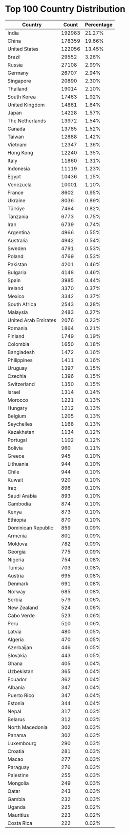 # Top 100 Country Distribution
| Country | Count | Percentage |
|----|----|----|
| India | 192983 | 21.27% |
| China | 178359 | 19.66% |
| United States | 122056 | 13.45% |
| Brazil | 29552 | 3.26% |
| Russia | 27108 | 2.99% |
| Germany | 26707 | 2.94% |
| Singapore | 20890 | 2.30% |
| Thailand | 19014 | 2.10% |
| South Korea | 17463 | 1.92% |
| United Kingdom | 14861 | 1.64% |
| Japan | 14228 | 1.57% |
| The Netherlands | 13972 | 1.54% |
| Canada | 13785 | 1.52% |
| Taiwan | 12888 | 1.42% |
| Vietnam | 12347 | 1.36% |
| Hong Kong | 12240 | 1.35% |
| Italy | 11860 | 1.31% |
| Indonesia | 11119 | 1.23% |
| Egypt | 10436 | 1.15% |
| Venezuela | 10001 | 1.10% |
| France | 8602 | 0.95% |
| Ukraine | 8036 | 0.89% |
| Türkiye | 7464 | 0.82% |
| Tanzania | 6773 | 0.75% |
| Iran | 6739 | 0.74% |
| Argentina | 4966 | 0.55% |
| Australia | 4942 | 0.54% |
| Sweden | 4791 | 0.53% |
| Poland | 4769 | 0.53% |
| Pakistan | 4201 | 0.46% |
| Bulgaria | 4148 | 0.46% |
| Spain | 3985 | 0.44% |
| Ireland | 3370 | 0.37% |
| Mexico | 3342 | 0.37% |
| South Africa | 2543 | 0.28% |
| Malaysia | 2483 | 0.27% |
| United Arab Emirates | 2076 | 0.23% |
| Romania | 1864 | 0.21% |
| Finland | 1749 | 0.19% |
| Colombia | 1650 | 0.18% |
| Bangladesh | 1472 | 0.16% |
| Philippines | 1411 | 0.16% |
| Uruguay | 1397 | 0.15% |
| Czechia | 1396 | 0.15% |
| Switzerland | 1350 | 0.15% |
| Israel | 1314 | 0.14% |
| Morocco | 1221 | 0.13% |
| Hungary | 1212 | 0.13% |
| Belgium | 1205 | 0.13% |
| Seychelles | 1168 | 0.13% |
| Kazakhstan | 1134 | 0.12% |
| Portugal | 1102 | 0.12% |
| Bolivia | 960 | 0.11% |
| Greece | 945 | 0.10% |
| Lithuania | 944 | 0.10% |
| Chile | 944 | 0.10% |
| Kuwait | 920 | 0.10% |
| Iraq | 896 | 0.10% |
| Saudi Arabia | 893 | 0.10% |
| Cambodia | 874 | 0.10% |
| Kenya | 873 | 0.10% |
| Ethiopia | 870 | 0.10% |
| Dominican Republic | 859 | 0.09% |
| Armenia | 801 | 0.09% |
| Moldova | 782 | 0.09% |
| Georgia | 775 | 0.09% |
| Nigeria | 754 | 0.08% |
| Tunisia | 703 | 0.08% |
| Austria | 695 | 0.08% |
| Denmark | 691 | 0.08% |
| Norway | 685 | 0.08% |
| Serbia | 579 | 0.06% |
| New Zealand | 524 | 0.06% |
| Cabo Verde | 523 | 0.06% |
| Peru | 510 | 0.06% |
| Latvia | 480 | 0.05% |
| Algeria | 470 | 0.05% |
| Azerbaijan | 446 | 0.05% |
| Slovakia | 443 | 0.05% |
| Ghana | 405 | 0.04% |
| Uzbekistan | 365 | 0.04% |
| Ecuador | 362 | 0.04% |
| Albania | 347 | 0.04% |
| Puerto Rico | 347 | 0.04% |
| Estonia | 344 | 0.04% |
| Nepal | 317 | 0.03% |
| Belarus | 312 | 0.03% |
| North Macedonia | 302 | 0.03% |
| Panama | 302 | 0.03% |
| Luxembourg | 290 | 0.03% |
| Croatia | 281 | 0.03% |
| Macao | 277 | 0.03% |
| Paraguay | 276 | 0.03% |
| Palestine | 255 | 0.03% |
| Mongolia | 249 | 0.03% |
| Qatar | 243 | 0.03% |
| Gambia | 232 | 0.03% |
| Uganda | 225 | 0.02% |
| Mauritius | 223 | 0.02% |
| Costa Rica | 222 | 0.02% |
